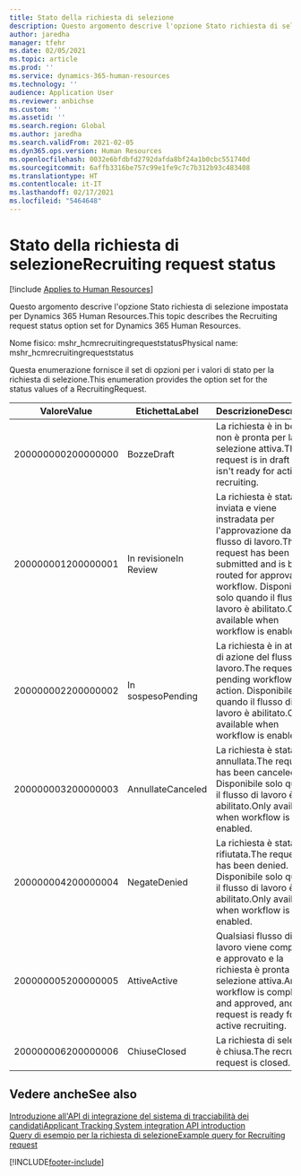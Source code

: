 ```yaml
---
title: Stato della richiesta di selezione
description: Questo argomento descrive l'opzione Stato richiesta di selezione impostata per Dynamics 365 Human Resources.
author: jaredha
manager: tfehr
ms.date: 02/05/2021
ms.topic: article
ms.prod: ''
ms.service: dynamics-365-human-resources
ms.technology: ''
audience: Application User
ms.reviewer: anbichse
ms.custom: ''
ms.assetid: ''
ms.search.region: Global
ms.author: jaredha
ms.search.validFrom: 2021-02-05
ms.dyn365.ops.version: Human Resources
ms.openlocfilehash: 0032e6bfdbfd2792dafda8bf24a1b0cbc551740d
ms.sourcegitcommit: 6affb3316be757c99e1fe9c7c7b312b93c483408
ms.translationtype: HT
ms.contentlocale: it-IT
ms.lasthandoff: 02/17/2021
ms.locfileid: "5464648"
---
```

# <a name="recruiting-request-status"></a><span data-ttu-id="7e58b-103">Stato della richiesta di selezione</span><span class="sxs-lookup"><span data-stu-id="7e58b-103">Recruiting request status</span></span>

[!include [Applies to Human Resources](../includes/applies-to-hr.md)]

<span data-ttu-id="7e58b-104">Questo argomento descrive l'opzione Stato richiesta di selezione impostata per Dynamics 365 Human Resources.</span><span class="sxs-lookup"><span data-stu-id="7e58b-104">This topic describes the Recruiting request status option set for Dynamics 365 Human Resources.</span></span>

<span data-ttu-id="7e58b-105">Nome fisico: mshr_hcmrecruitingrequeststatus</span><span class="sxs-lookup"><span data-stu-id="7e58b-105">Physical name: mshr_hcmrecruitingrequeststatus</span></span>

<span data-ttu-id="7e58b-106">Questa enumerazione fornisce il set di opzioni per i valori di stato per la richiesta di selezione.</span><span class="sxs-lookup"><span data-stu-id="7e58b-106">This enumeration provides the option set for the status values of a RecruitingRequest.</span></span>

| <span data-ttu-id="7e58b-107">Valore</span><span class="sxs-lookup"><span data-stu-id="7e58b-107">Value</span></span> | <span data-ttu-id="7e58b-108">Etichetta</span><span class="sxs-lookup"><span data-stu-id="7e58b-108">Label</span></span> | <span data-ttu-id="7e58b-109">Descrizione</span><span class="sxs-lookup"><span data-stu-id="7e58b-109">Description</span></span> |
| --- | --- | --- |
| <span data-ttu-id="7e58b-110">200000000</span><span class="sxs-lookup"><span data-stu-id="7e58b-110">200000000</span></span> | <span data-ttu-id="7e58b-111">Bozze</span><span class="sxs-lookup"><span data-stu-id="7e58b-111">Draft</span></span> | <span data-ttu-id="7e58b-112">La richiesta è in bozza e non è pronta per la selezione attiva.</span><span class="sxs-lookup"><span data-stu-id="7e58b-112">The request is in draft and isn't ready for active recruiting.</span></span> |
| <span data-ttu-id="7e58b-113">200000001</span><span class="sxs-lookup"><span data-stu-id="7e58b-113">200000001</span></span> | <span data-ttu-id="7e58b-114">In revisione</span><span class="sxs-lookup"><span data-stu-id="7e58b-114">In Review</span></span> | <span data-ttu-id="7e58b-115">La richiesta è stata inviata e viene instradata per l'approvazione dal flusso di lavoro.</span><span class="sxs-lookup"><span data-stu-id="7e58b-115">The request has been submitted and is being routed for approval by workflow.</span></span> <span data-ttu-id="7e58b-116">Disponibile solo quando il flusso di lavoro è abilitato.</span><span class="sxs-lookup"><span data-stu-id="7e58b-116">Only available when workflow is enabled.</span></span> |
| <span data-ttu-id="7e58b-117">200000002</span><span class="sxs-lookup"><span data-stu-id="7e58b-117">200000002</span></span> | <span data-ttu-id="7e58b-118">In sospeso</span><span class="sxs-lookup"><span data-stu-id="7e58b-118">Pending</span></span> | <span data-ttu-id="7e58b-119">La richiesta è in attesa di azione del flusso di lavoro.</span><span class="sxs-lookup"><span data-stu-id="7e58b-119">The request is pending workflow action.</span></span> <span data-ttu-id="7e58b-120">Disponibile solo quando il flusso di lavoro è abilitato.</span><span class="sxs-lookup"><span data-stu-id="7e58b-120">Only available when workflow is enabled.</span></span> |
| <span data-ttu-id="7e58b-121">200000003</span><span class="sxs-lookup"><span data-stu-id="7e58b-121">200000003</span></span> | <span data-ttu-id="7e58b-122">Annullate</span><span class="sxs-lookup"><span data-stu-id="7e58b-122">Canceled</span></span> | <span data-ttu-id="7e58b-123">La richiesta è stata annullata.</span><span class="sxs-lookup"><span data-stu-id="7e58b-123">The request has been canceled.</span></span> <span data-ttu-id="7e58b-124">Disponibile solo quando il flusso di lavoro è abilitato.</span><span class="sxs-lookup"><span data-stu-id="7e58b-124">Only available when workflow is enabled.</span></span> |
| <span data-ttu-id="7e58b-125">200000004</span><span class="sxs-lookup"><span data-stu-id="7e58b-125">200000004</span></span> | <span data-ttu-id="7e58b-126">Negate</span><span class="sxs-lookup"><span data-stu-id="7e58b-126">Denied</span></span> | <span data-ttu-id="7e58b-127">La richiesta è stata rifiutata.</span><span class="sxs-lookup"><span data-stu-id="7e58b-127">The request has been denied.</span></span> <span data-ttu-id="7e58b-128">Disponibile solo quando il flusso di lavoro è abilitato.</span><span class="sxs-lookup"><span data-stu-id="7e58b-128">Only available when workflow is enabled.</span></span> |
| <span data-ttu-id="7e58b-129">200000005</span><span class="sxs-lookup"><span data-stu-id="7e58b-129">200000005</span></span> | <span data-ttu-id="7e58b-130">Attive</span><span class="sxs-lookup"><span data-stu-id="7e58b-130">Active</span></span> | <span data-ttu-id="7e58b-131">Qualsiasi flusso di lavoro viene completato e approvato e la richiesta è pronta per la selezione attiva.</span><span class="sxs-lookup"><span data-stu-id="7e58b-131">Any workflow is completed and approved, and the request is ready for active recruiting.</span></span> |
| <span data-ttu-id="7e58b-132">200000006</span><span class="sxs-lookup"><span data-stu-id="7e58b-132">200000006</span></span> | <span data-ttu-id="7e58b-133">Chiuse</span><span class="sxs-lookup"><span data-stu-id="7e58b-133">Closed</span></span> | <span data-ttu-id="7e58b-134">La richiesta di selezione è chiusa.</span><span class="sxs-lookup"><span data-stu-id="7e58b-134">The recruiting request is closed.</span></span> |

## <a name="see-also"></a><span data-ttu-id="7e58b-135">Vedere anche</span><span class="sxs-lookup"><span data-stu-id="7e58b-135">See also</span></span>

[<span data-ttu-id="7e58b-136">Introduzione all'API di integrazione del sistema di tracciabilità dei candidati</span><span class="sxs-lookup"><span data-stu-id="7e58b-136">Applicant Tracking System integration API introduction</span></span>](hr-admin-integration-ats-api-introduction.md)<br>
[<span data-ttu-id="7e58b-137">Query di esempio per la richiesta di selezione</span><span class="sxs-lookup"><span data-stu-id="7e58b-137">Example query for Recruiting request</span></span>](hr-admin-integration-ats-api-recruiting-request-example-query.md)


[!INCLUDE[footer-include](../includes/footer-banner.md)]